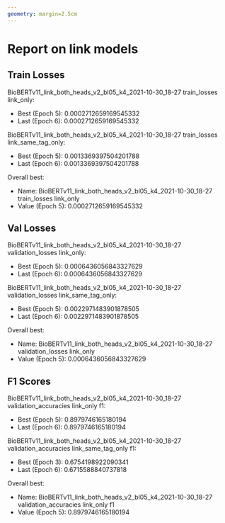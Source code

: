 ```yaml
---
geometry: margin=2.5cm
---
```


# Report on link models


## Train Losses

BioBERTv11_link_both_heads_v2_bl05_k4_2021-10-30_18-27 train_losses link_only:

* Best (Epoch 5): 0.0002712659169545332
* Last (Epoch 6): 0.0002712659169545332

BioBERTv11_link_both_heads_v2_bl05_k4_2021-10-30_18-27 train_losses link_same_tag_only:

* Best (Epoch 5): 0.0013369397504201788
* Last (Epoch 6): 0.0013369397504201788

Overall best:

* Name: BioBERTv11_link_both_heads_v2_bl05_k4_2021-10-30_18-27 train_losses link_only
* Value (Epoch 5): 0.0002712659169545332


## Val Losses

BioBERTv11_link_both_heads_v2_bl05_k4_2021-10-30_18-27 validation_losses link_only:

* Best (Epoch 5): 0.0006436056843327629
* Last (Epoch 6): 0.0006436056843327629

BioBERTv11_link_both_heads_v2_bl05_k4_2021-10-30_18-27 validation_losses link_same_tag_only:

* Best (Epoch 5): 0.0022971483901878505
* Last (Epoch 6): 0.0022971483901878505

Overall best:

* Name: BioBERTv11_link_both_heads_v2_bl05_k4_2021-10-30_18-27 validation_losses link_only
* Value (Epoch 5): 0.0006436056843327629


## F1 Scores

BioBERTv11_link_both_heads_v2_bl05_k4_2021-10-30_18-27 validation_accuracies link_only f1:

* Best (Epoch 5): 0.8979746165180194
* Last (Epoch 6): 0.8979746165180194

BioBERTv11_link_both_heads_v2_bl05_k4_2021-10-30_18-27 validation_accuracies link_same_tag_only f1:

* Best (Epoch 3): 0.6754198922090341
* Last (Epoch 6): 0.6715588840737818

Overall best:

* Name: BioBERTv11_link_both_heads_v2_bl05_k4_2021-10-30_18-27 validation_accuracies link_only f1
* Value (Epoch 5): 0.8979746165180194